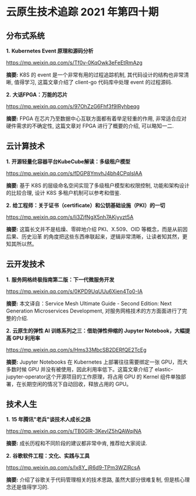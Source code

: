 # 云原生技术追踪 2021 年第四十期

## 分布式系统

**1.** **Kubernetes Event 原理和源码分析**

https://mp.weixin.qq.com/s/Tf0v-0KqOwk3eFeEtRmAzg

**摘要:** K8S 的 event 是一个非常有用的过程追踪机制, 其代码设计的结构也非常清晰, 值得学习, 这篇文章介绍了 client-go 代码库中处理 event 的过程源码.

**2.** **大话FPGA：万能的芯片**

https://mp.weixin.qq.com/s/97OhZzG6Fhf3f9lRyhbeqg

**摘要:** FPGA 在芯片乃至数据中心互联方面都有着举足轻重的作用, 非常适合应对硬件需求的不确定性, 这篇文章对 FPGA 进行了概要的介绍, 可以略知一二.

## 云计算技术

**1.** **开源轻量化容器平台KubeCube解读：多级租户模型**

https://mp.weixin.qq.com/s/fDGP8YmvhJ4bh4CPqIslAA

**摘要:** 基于 K8S 的层级命名空间实现了多级租户模型和权限控制, 功能和架构设计的比较合理, 设计 K8S 多租户机制可以参考和借鉴.

**2.** **给工程师：关于证书（certificate）和公钥基础设施（PKI）的一切**

https://mp.weixin.qq.com/s/li3ZjfNgX5nh7AKjyyzt5A

**摘要:** 这篇长文并不是枯燥、零碎地介绍 PKI、X.509、OID 等概念，而是从前因后果、历史沿革 的角度把这些东西串联起来，逻辑非常清晰，让读者知其然，更知其所以然。

## 云开发技术

**1.** **服务网格终极指南第二版：下一代微服务开发**

https://mp.weixin.qq.com/s/0KPD9UqUUu6Xien4To0-IA

**摘要:** 本文译自：Service Mesh Ultimate Guide - Second Edition: Next Generation Microservices Development, 对服务网格技术的方方面面进行了完整的介绍.

**2.** **云原生的弹性 AI 训练系列之三：借助弹性伸缩的 Jupyter Notebook，大幅提高 GPU 利用率**

https://mp.weixin.qq.com/s/Hms33MbcSB2DERfQE2TcEg

**摘要:** Jupyter Notebooks 在 Kubernetes 上部署往往需要绑定一张 GPU，而大多数时候 GPU 并没有被使用，因此利用率低下。这篇文章介绍了 elastic-jupyter-operator这个开源项目的工作原理，将占用 GPU 的 Kernel 组件单独部署，在长期空闲的情况下自动回收，释放占用的 GPU。

## 技术人生

**1.** **15 年腾讯"老兵"谈技术人成长之路**

https://mp.weixin.qq.com/s/TB0GlR-3KevIZ5hQAWqiNA

**摘要:** 成长历程和不同阶段的建议都非常中肯, 推荐给大家阅读.

**2.** **谷歌软件工程：文化、实践与工具**

https://mp.weixin.qq.com/s/lx8Y_jR6d9-TPm3WZIRcsA

**摘要:** 介绍了谷歌关于代码管理相关的技术思路, 虽然大部分很难复制, 但是核心理念还是值得学习的.

